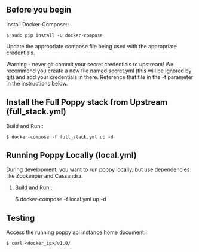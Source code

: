 Before you begin
----------------

Install Docker-Compose::

    $ sudo pip install -U docker-compose

Update the appropriate compose file being used with the appropriate credentials.

Warning - never git commit your secret credentials to upstream!  We recommend you create a new file named secret.yml (this will be ignored by git) and add your credentials in there.  Reference that file in the -f parameter in the instructions below.


Install the Full Poppy stack from Upstream (full_stack.yml)
--------------------------------------------------------

Build and Run::

    $ docker-compose -f full_stack.yml up -d


Running Poppy Locally (local.yml)
-------------------------------------------

During development, you want to run poppy locally, but use dependencies like Zookeeper and Cassandra.

1. Build and Run::

    $ docker-compose -f local.yml up -d


Testing
--------

Access the running poppy api instance home document::

    $ curl <docker_ip>/v1.0/
